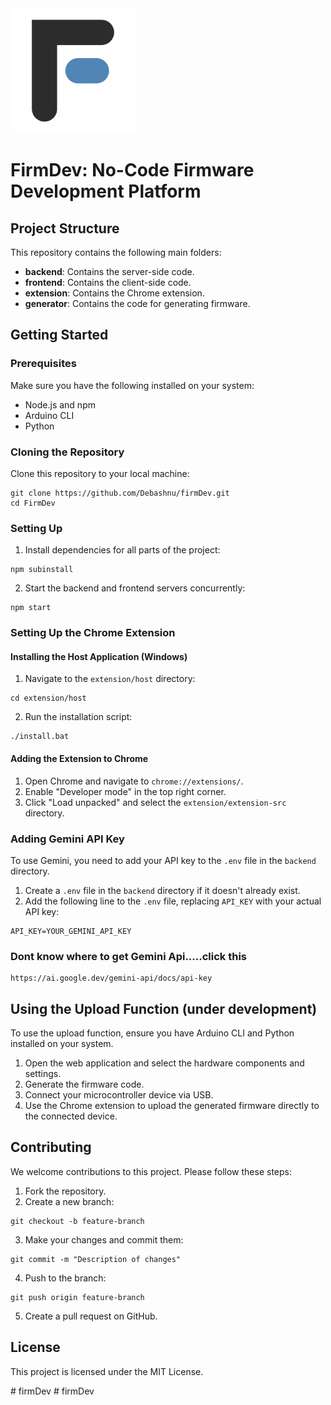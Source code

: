 <div>
  <img src="./logo.jpg" alt="FirmDev Logo" width="200" height="200">
  <h1>FirmDev: No-Code Firmware Development Platform</h1>

  <h2>Project Structure</h2>

  <p>This repository contains the following main folders:</p>

  <ul>
    <li><strong>backend</strong>: Contains the server-side code.</li>
    <li><strong>frontend</strong>: Contains the client-side code.</li>
    <li><strong>extension</strong>: Contains the Chrome extension.</li>
    <li><strong>generator</strong>: Contains the code for generating firmware.</li>
  </ul>

  <h2>Getting Started</h2>

  <h3>Prerequisites</h3>

  <p>Make sure you have the following installed on your system:</p>

  <ul>
    <li>Node.js and npm</li>
    <li>Arduino CLI</li>
    <li>Python</li>
  </ul>

  <h3>Cloning the Repository</h3>

  <p>Clone this repository to your local machine:</p>

  <pre><code>git clone https://github.com/Debashnu/firmDev.git
cd FirmDev
</code></pre>

  <h3>Setting Up</h3>

  <ol>
    <li>Install dependencies for all parts of the project:</li>
  </ol>

  <pre><code>npm subinstall
</code></pre>

  <ol start="2">
    <li>Start the backend and frontend servers concurrently:</li>
  </ol>

  <pre><code>npm start
</code></pre>

  <h3>Setting Up the Chrome Extension</h3>

  <h4>Installing the Host Application (Windows)</h4>

  <ol>
    <li>Navigate to the <code>extension/host</code> directory:</li>
  </ol>

  <pre><code>cd extension/host
</code></pre>

  <ol start="2">
    <li>Run the installation script:</li>
  </ol>

  <pre><code>./install.bat
</code></pre>

  <h4>Adding the Extension to Chrome</h4>

  <ol>
    <li>Open Chrome and navigate to <code>chrome://extensions/</code>.</li>
    <li>Enable "Developer mode" in the top right corner.</li>
    <li>Click "Load unpacked" and select the <code>extension/extension-src</code> directory.</li>
  </ol>

  <h3>Adding Gemini API Key</h3>

  <p>To use Gemini, you need to add your API key to the <code>.env</code> file in the <code>backend</code> directory.</p>

  <ol>
    <li>Create a <code>.env</code> file in the <code>backend</code> directory if it doesn't already exist.</li>
    <li>Add the following line to the <code>.env</code> file, replacing <code>API_KEY</code> with your actual API key:</li>
  </ol>

  <pre><code>API_KEY=YOUR_GEMINI_API_KEY
</code></pre>

<h3>Dont know where to get Gemini Api.....click this</h3>

<pre><code>https://ai.google.dev/gemini-api/docs/api-key</code></pre>


  <h2>Using the Upload Function (under development)</h2>

  <p>To use the upload function, ensure you have Arduino CLI and Python installed on your system.</p>

  <ol>
    <li>Open the web application and select the hardware components and settings.</li>
    <li>Generate the firmware code.</li>
    <li>Connect your microcontroller device via USB.</li>
    <li>Use the Chrome extension to upload the generated firmware directly to the connected device.</li>
  </ol>

  <h2>Contributing</h2>

  <p>We welcome contributions to this project. Please follow these steps:</p>

  <ol>
    <li>Fork the repository.</li>
    <li>Create a new branch:</li>
  </ol>

  <pre><code>git checkout -b feature-branch
</code></pre>

  <ol start="3">
    <li>Make your changes and commit them:</li>
  </ol>

  <pre><code>git commit -m "Description of changes"
</code></pre>

  <ol start="4">
    <li>Push to the branch:</li>
  </ol>

  <pre><code>git push origin feature-branch
</code></pre>

  <ol start="5">
    <li>Create a pull request on GitHub.</li>
  </ol>

  <h2>License</h2>

  <p>This project is licensed under the MIT License.</p>
</div>
#   f i r m D e v 
 
 # firmDev
